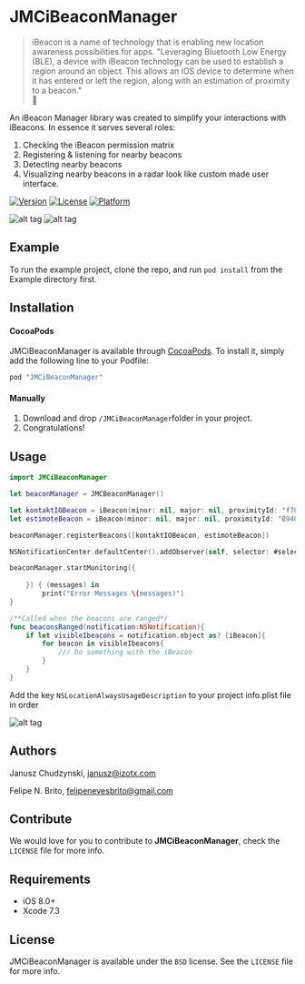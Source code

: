 # JMCiBeaconManager
> iBeacon is a name of technology that is enabling new location awareness possibilities for apps.
"Leveraging Bluetooth Low Energy (BLE), a device with iBeacon technology 
can be used to establish a region around an object. This allows an iOS device to determine when it has entered or left the region, along with an estimation of proximity to a beacon."  
🔶

An iBeacon Manager library was created to simplify your interactions with iBeacons. In essence it serves several roles:

1. Checking the iBeacon permission matrix 
2. Registering & listening for nearby beacons
3. Detecting nearby beacons 
4. Visualizing nearby beacons in a radar look like custom made user interface.

 

[![Version](https://img.shields.io/cocoapods/v/JMCiBeaconManager.svg?style=flat)](http://cocoapods.org/pods/JMCiBeaconManager)
[![License](https://img.shields.io/cocoapods/l/JMCiBeaconManager.svg?style=flat)](http://cocoapods.org/pods/JMCiBeaconManager)
[![Platform](https://img.shields.io/cocoapods/p/JMCiBeaconManager.svg?style=flat)](http://cocoapods.org/pods/JMCiBeaconManager)

![alt tag](https://github.com/appzzman/JMCBeaconManager/blob/pr/1/iPadGif.gif)
![alt tag](https://raw.githubusercontent.com/appzzman/JMCBeaconManager/pr/1/iPhoneGif.gif)


## Example
To run the example project, clone the repo, and run `pod install` from the Example directory first.

## Installation

#### CocoaPods
JMCiBeaconManager is available through [CocoaPods](http://cocoapods.org). To install
it, simply add the following line to your Podfile:

```ruby
pod "JMCiBeaconManager"
```

#### Manually
1. Download and drop ```/JMCiBeaconManager```folder in your project.  
2. Congratulations! 


## Usage

```Swift 
import JMCiBeaconManager

let beaconManager = JMCBeaconManager()

let kontaktIOBeacon = iBeacon(minor: nil, major: nil, proximityId: "f7826da6-4fa2-4e98-8024-bc5b71e0893e")
let estimoteBeacon = iBeacon(minor: nil, major: nil, proximityId: "B9407F30-F5F8-466E-AFF9-25556B57FE6D")

beaconManager.registerBeacons([kontaktIOBeacon, estimoteBeacon])

NSNotificationCenter.defaultCenter().addObserver(self, selector: #selector(beaconsRanged(_:)), name: iBeaconNotifications.BeaconProximity.rawValue, object: nil)

beaconManager.startMonitoring({ 
            
    }) { (messages) in
        print("Error Messages \(messages)")
}

/**Called when the beacons are ranged*/
func beaconsRanged(notification:NSNotification){
    if let visibleIbeacons = notification.object as? [iBeacon]{
        for beacon in visibleIbeacons{
            /// Do something with the iBeacon
        }
    }
}  


```


Add the key ```NSLocationAlwaysUsageDescription``` to your project info.plist file in order

![alt tag](https://raw.githubusercontent.com/izotx/JMCBeaconManager/master/NSLocationAlwaysUsageDescription.png)

## Authors

Janusz Chudzynski, <janusz@izotx.com>

Felipe N. Brito, <felipenevesbrito@gmail.com>

## Contribute

We would love for you to contribute to **JMCiBeaconManager**, check the ``LICENSE`` file for more info.

## Requirements

- iOS 8.0+
- Xcode 7.3

## License

JMCiBeaconManager is available under the ```BSD``` license. See the ```LICENSE``` file for more info.

